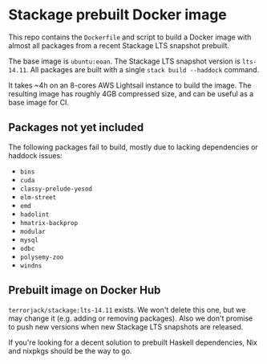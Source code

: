 # Stackage prebuilt Docker image

This repo contains the `Dockerfile` and script to build a Docker image with
almost all packages from a recent Stackage LTS snapshot prebuilt.

The base image is `ubuntu:eoan`. The Stackage LTS snapshot version is
`lts-14.11`. All packages are built with a single `stack build --haddock`
command.

It takes ~4h on an 8-cores AWS Lightsail instance to build the image. The
resulting image has roughly 4GB compressed size, and can be useful as a base
image for CI.

## Packages not yet included

The following packages fail to build, mostly due to lacking dependencies or
haddock issues:

* `bins`
* `cuda`
* `classy-prelude-yesod`
* `elm-street`
* `emd`
* `hadolint`
* `hmatrix-backprop`
* `modular`
* `mysql`
* `odbc`
* `polysemy-zoo`
* `windns`

## Prebuilt image on Docker Hub

`terrorjack/stackage:lts-14.11` exists. We won't delete this one, but we may
change it (e.g. adding or removing packages). Also we don't promise to push new
versions when new Stackage LTS snapshots are released.

If you're looking for a decent solution to prebuilt Haskell dependencies, Nix
and nixpkgs should be the way to go.
